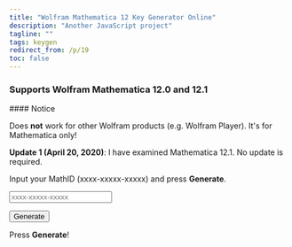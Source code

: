 ```yaml
---
title: "Wolfram Mathematica 12 Key Generator Online"
description: "Another JavaScript project"
tagline: ""
tags: keygen
redirect_from: /p/19
toc: false
---
```


### Supports Wolfram Mathematica 12.0 and 12.1

<div class="notice--danger" markdown="1">
#### <i class="fa fas fa-exclamation-circle"></i> Notice

Does **not** work for other Wolfram products (e.g. Wolfram Player). It's for Mathematica only!
</div>

**Update 1 (April 20, 2020)**: I have examined Mathematica 12.1. No update is required.

Input your MathID (xxxx-xxxxx-xxxxx) and press **Generate**.

<input type="text" id="mathId" placeholder="xxxx-xxxxx-xxxxx" />

<button id="generate" class="btn btn--primary">Generate</button>

<p id="result">Press <b>Generate</b>!</p>

<script type="text/javascript">
function f1(n, byte, c) {
    for (var bitIndex = 0; bitIndex <= 7; bitIndex++) {
        var bit = (byte >> bitIndex) & 1;
        if (bit + ((n - bit) & ~1) === n) {
            n = (n - bit) >> 1;
        } else {
            n = ((c - bit) ^ n) >> 1;
        }
    }
    return n;
}
function genPassword(str, hash) {
    for (var byteIndex = str.length - 1; byteIndex >= 0; byteIndex--) {
        hash = f1(hash, str.charCodeAt(byteIndex), 0x105C3);
    }
    var n1 = 0;
    while (f1(f1(hash, n1 & 0xFF, 0x105C3), n1 >> 8, 0x105C3) !== 0xA5B6) {
        if (++n1 >= 0xFFFF) {
            return "Error";
        }
    }
    n1 = Math.floor(((n1 + 0x72FA) & 0xFFFF) * 99999.0 / 0xFFFF);
    var n1str = ("0000" + n1.toString(10)).slice(-5);
    var temp = parseInt(n1str.slice(0, -3) + n1str.slice(-2) + n1str.slice(-3, -2), 10);
    temp = Math.ceil((temp / 99999.0) * 0xFFFF);
    temp = f1(f1(0, temp & 0xFF, 0x1064B), temp >> 8, 0x1064B);
    for (byteIndex = str.length - 1; byteIndex >= 0; byteIndex--) {
        temp = f1(temp, str.charCodeAt(byteIndex), 0x1064B);
    }
    var n2 = 0;
    while (f1(f1(temp, n2 & 0xFF, 0x1064B), n2 >> 8, 0x1064B) !== 0xA5B6) {
        if (++n2 >= 0xFFFF) {
            return "Error";
        }
    }
    n2 = Math.floor((n2 & 0xFFFF) * 99999.0 / 0xFFFF);
    var n2str = ("0000" + n2.toString(10)).slice(-5);
    return n2str.charAt(3) + n1str.charAt(3) + n1str.charAt(1) + n1str.charAt(0) + "-"
        + n2str.charAt(4) + n1str.charAt(2) + n2str.charAt(0) + "-"
        + n2str.charAt(2) + n1str.charAt(4) + n2str.charAt(1) + "::1";
}

function checkMathId(s) {
    if (s.length != 16)
        return false;
    for (let i = 0; i < s.length; i++) {
        if (i === 4 || i === 10) {
            if (s[i] !== "-")
                return false;
        } else {
            if ("0123456789".search(s[i]) < 0)
                return false;
        }
    }
    return true;
}

Array.prototype.getRandom = function () {
    return this[Math.floor(Math.random() * this.length)];
}
document.getElementById("generate").addEventListener("click", function () {
    var mathId = document.getElementById("mathId").value.trim();
    if (!checkMathId(mathId)) {
        document.getElementById("result").innerText = "Bad MathID!";
    } else {
        activationKey = "";
        for (let i = 0; i < 14; i++) {
            activationKey += Math.floor(Math.random() * 10);
            if (i === 3 || i === 7)
                activationKey += "-";
        }
        var magicNumbers = [10690, 12251, 17649, 24816, 33360, 35944, 36412, 42041, 42635, 44011, 53799, 56181, 58536, 59222, 61041];
        var password = genPassword(mathId + "$1&" + activationKey, magicNumbers.getRandom());
        document.getElementById("result").innerText =
            "Activation Key: " + activationKey + "\n" +
            "Password: " + password + "\n\n" +
            "Don't forget to share your feelings below if this works for you. Thanks for using!";
    }
});
</script>
